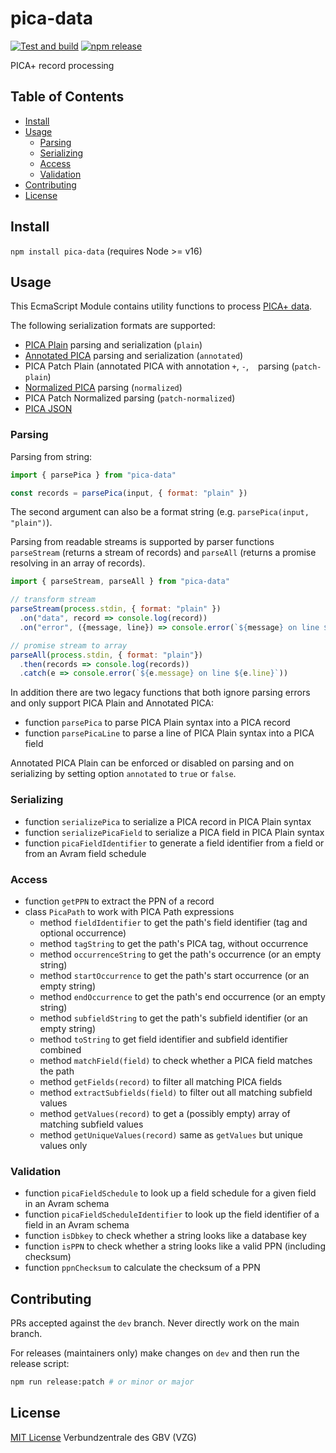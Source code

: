 # pica-data

[![Test and build](https://github.com/gbv/pica-data-js/workflows/Test/badge.svg)](https://github.com/gbv/pica-data-js/actions?query=workflow%3A%22Test%22)
[![npm release](https://img.shields.io/npm/v/pica-data)](https://www.npmjs.com/package/pica-data)

PICA+ record processing

## Table of Contents

- [Install](#install)
- [Usage](#usage)
  - [Parsing](#parsing)
  - [Serializing](#serializing)
  - [Access](#access)
  - [Validation](#validation)
- [Contributing](#contributing)
- [License](#license)

## Install

`npm install pica-data` (requires Node >= v16)

## Usage

This EcmaScript Module contains utility functions to process [PICA+ data](https://format.gbv.de/pica).

The following serialization formats are supported:

- [PICA Plain](http://format.gbv.de/pica/plain) parsing and serialization (`plain`)
- [Annotated PICA](http://format.gbv.de/pica/plain) parsing and serialization (`annotated`)
- PICA Patch Plain (annotated PICA with annotation `+`, `-`, ` ` parsing (`patch-plain`)
- [Normalized PICA](http://format.gbv.de/pica/normalized) parsing (`normalized`)
- PICA Patch Normalized parsing (`patch-normalized`)
- [PICA JSON](http://format.gbv.de/pica/json)

### Parsing

Parsing from string:

~~~js
import { parsePica } from "pica-data"

const records = parsePica(input, { format: "plain" })
~~~

The second argument can also be a format string (e.g. `parsePica(input, "plain")`).

Parsing from readable streams is supported by parser functions `parseStream` (returns a stream of records) and `parseAll` (returns a promise resolving in an array of records).

~~~js
import { parseStream, parseAll } from "pica-data"

// transform stream
parseStream(process.stdin, { format: "plain" })
  .on("data", record => console.log(record))
  .on("error", ({message, line}) => console.error(`${message} on line ${line}`))

// promise stream to array
parseAll(process.stdin, { format: "plain"})
  .then(records => console.log(records))
  .catch(e => console.error(`${e.message} on line ${e.line}`))
~~~

In addition there are two legacy functions that both ignore parsing errors and only support PICA Plain and Annotated PICA:

* function `parsePica` to parse PICA Plain syntax into a PICA record
* function `parsePicaLine` to parse a line of PICA Plain syntax into a PICA field

Annotated PICA Plain can be enforced or disabled on parsing and on serializing by setting option `annotated` to `true` or `false`.

### Serializing

* function `serializePica` to serialize a PICA record in PICA Plain syntax
* function `serializePicaField` to serialize a PICA field in PICA Plain syntax
* function `picaFieldIdentifier` to generate a field identifier from a field or from an Avram field schedule

### Access

* function `getPPN` to extract the PPN of a record
* class `PicaPath` to work with PICA Path expressions
  * method `fieldIdentifier` to get the path's field identifier (tag and optional occurrence)
  * method `tagString` to get the path's PICA tag, without occurrence
  * method `occurrenceString` to get the path's occurrence (or an empty string)
  * method `startOccurrence` to get the path's start occurrence (or an empty string)
  * method `endOccurrence` to get the path's end occurrence (or an empty string)
  * method `subfieldString` to get the path's subfield identifier (or an empty string)
  * method `toString` to get field identifier and subfield identifier combined
  * method `matchField(field)` to check whether a PICA field matches the path
  * method `getFields(record)` to filter all matching PICA fields 
  * method `extractSubfields(field)` to filter out all matching subfield values
  * method `getValues(record)` to get a (possibly empty) array of matching subfield values
  * method `getUniqueValues(record)` same as `getValues` but unique values only

### Validation

* function `picaFieldSchedule` to look up a field schedule for a given field in an Avram schema
* function `picaFieldScheduleIdentifier` to look up the field identifier of a field in an Avram schema
* function `isDbkey` to check whether a string looks like a database key
* function `isPPN` to check whether a string looks like a valid PPN (including checksum)
* function `ppnChecksum` to calculate the checksum of a PPN

## Contributing

PRs accepted against the `dev` branch. Never directly work on the main branch.

For releases (maintainers only) make changes on `dev` and then run the release script:

```bash
npm run release:patch # or minor or major
```

## License

[MIT License](LICENSE) Verbundzentrale des GBV (VZG)
